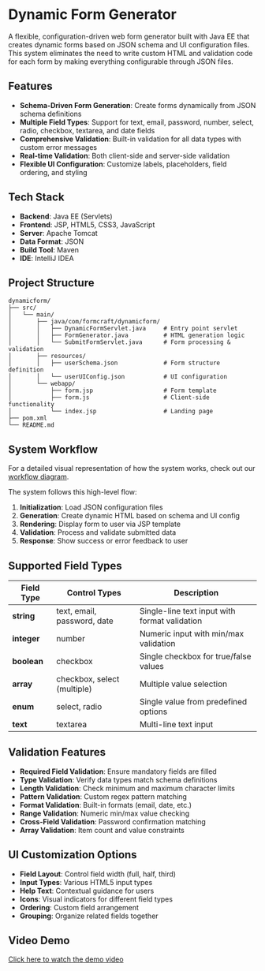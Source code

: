 # Dynamic Form Generator

A flexible, configuration-driven web form generator built with Java EE that creates dynamic forms based on JSON schema and UI configuration files. This system eliminates the need to write custom HTML and validation code for each form by making everything configurable through JSON files.

## Features

- **Schema-Driven Form Generation**: Create forms dynamically from JSON schema definitions
- **Multiple Field Types**: Support for text, email, password, number, select, radio, checkbox, textarea, and date fields
- **Comprehensive Validation**: Built-in validation for all data types with custom error messages
- **Real-time Validation**: Both client-side and server-side validation
- **Flexible UI Configuration**: Customize labels, placeholders, field ordering, and styling

## Tech Stack

- **Backend**: Java EE (Servlets)
- **Frontend**: JSP, HTML5, CSS3, JavaScript
- **Server**: Apache Tomcat
- **Data Format**: JSON
- **Build Tool**: Maven
- **IDE**: IntelliJ IDEA

## Project Structure

```
dynamicform/
├── src/
│   └── main/
│       ├── java/com/formcraft/dynamicform/
│       │   ├── DynamicFormServlet.java     # Entry point servlet
│       │   ├── FormGenerator.java          # HTML generation logic
│       │   └── SubmitFormServlet.java      # Form processing & validation
│       ├── resources/
│       │   ├── userSchema.json             # Form structure definition
│       │   └── userUIConfig.json           # UI configuration
│       └── webapp/
│           ├── form.jsp                    # Form template
│           ├── form.js                     # Client-side functionality
│           └── index.jsp                   # Landing page
├── pom.xml
└── README.md
```

## System Workflow

For a detailed visual representation of how the system works, check out our [workflow diagram](https://www.mermaidchart.com/raw/fd775df9-ad6d-43c9-97ec-ba75c91c3052?theme=light&version=v0.1&format=svg).

The system follows this high-level flow:
1. **Initialization**: Load JSON configuration files
2. **Generation**: Create dynamic HTML based on schema and UI config
3. **Rendering**: Display form to user via JSP template
4. **Validation**: Process and validate submitted data
5. **Response**: Show success or error feedback to user

## Supported Field Types

| Field Type | Control Types | Description |
|------------|---------------|-------------|
| **string** | text, email, password, date | Single-line text input with format validation |
| **integer** | number | Numeric input with min/max validation |
| **boolean** | checkbox | Single checkbox for true/false values |
| **array** | checkbox, select (multiple) | Multiple value selection |
| **enum** | select, radio | Single value from predefined options |
| **text** | textarea | Multi-line text input |

## Validation Features

- **Required Field Validation**: Ensure mandatory fields are filled
- **Type Validation**: Verify data types match schema definitions
- **Length Validation**: Check minimum and maximum character limits
- **Pattern Validation**: Custom regex pattern matching
- **Format Validation**: Built-in formats (email, date, etc.)
- **Range Validation**: Numeric min/max value checking
- **Cross-Field Validation**: Password confirmation matching
- **Array Validation**: Item count and value constraints

## UI Customization Options

- **Field Layout**: Control field width (full, half, third)
- **Input Types**: Various HTML5 input types
- **Help Text**: Contextual guidance for users
- **Icons**: Visual indicators for different field types
- **Ordering**: Custom field arrangement
- **Grouping**: Organize related fields together

## Video Demo

[Click here to watch the demo video](https://drive.google.com/file/d/1F_LX15nenzzHGhm3a00EtgjBaE-DqXaj/view?usp=sharing)

